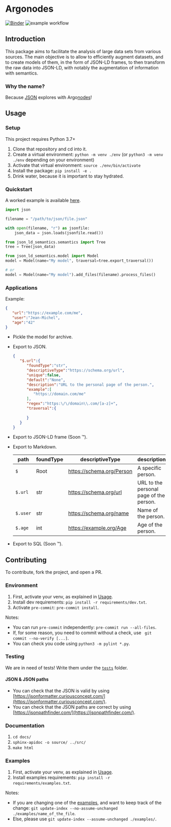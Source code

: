 # Argonodes

[![Binder](https://mybinder.org/badge_logo.svg)](https://mybinder.org/v2/gh/hestiaAI/Argonodes/HEAD?labpath=examples%2Fnotebook%2FExample.ipynb) ![example workflow](https://github.com/hestiaAI/Argonodes/actions/workflows/python-package.yml/badge.svg)

## Introduction

This package aims to facilitate the analysis of large data sets from various sources. The main objective is to allow to efficiently augment datasets, and to create models of them, in the form of JSON-LD frames, to then transform the raw data into JSON-LD, with notably the augmentation of information with semantics.

### Why the name?

Because [JSON](https://en.wikipedia.org/wiki/Jason) explores with Argo[nodes](https://en.wikipedia.org/wiki/Node_(computer_science))!

## Usage

### Setup

This project requires Python 3.7+

1. Clone that repository and cd into it.
2. Create a virtual environment: `python -m venv ./env` (or `python3 -m venv ./env` depending on your environment)
3. Activate that virtual environment: `source ./env/bin/activate`
4. Install the package: `pip install -e .`
5. Drink water, because it is important to stay hydrated.

### Quickstart

A worked example is available [here](./examples/notebook/Example.ipynb).

```python
import json

filename = "/path/to/json/file.json"

with open(filename, "r") as jsonfile:
    json_data = json.loads(jsonfile.read())

from json_ld_semantics.semantics import Tree
tree = Tree(json_data)

from json_ld_semantics.model import Model
model = Model(name="My model", traversal=tree.export_traversal())

# or
model = Model(name="My model").add_files(filename).process_files()
```

### Applications

Example:
```json
{
   "url":"https://example.com/me",
   "user":"Jean-Michel",
   "age":"42"
}
```
- Pickle the model for archive.
- Export to JSON.
   
   ```json
   {
      "$.url":{
         "foundType":"str",
         "descriptiveType":"https://schema.org/url",
         "unique":false,
         "default":"None",
         "description":"URL to the personal page of the person.",
         "example":[
            "https://domain.com/me"
         ],
         "regex":"https:\/\/domain\\.com/[a-z]+",
         "traversal":{
            
         }
      }
   }
   ```
- Export to JSON-LD frame (Soon ™️).
- Export to Markdown.

   | path | foundType | descriptiveType | description                             |
   |-----------|---|-----------------------------------------|---|
   | `$` | Root      | https://schema.org/Person | A specific person.                      |
   | `$.url` | str       | https://schema.org/url | URL to the personal page of the person. |
   | `$.user` | str       | https://schema.org/name | Name of the person.                     |
   | `$.age` | int       | https://example.org/Age | Age of the person.                      |
- Export to SQL (Soon ™️).

## Contributing

To contribute, fork the project, and open a PR.

### Environment

1. First, activate your venv, as explained in [Usage](#usage).
2. Install dev requirements: `pip install -r requirements/dev.txt`.
3. Activate `pre-commit`: `pre-commit install`.

Notes:

- You can run `pre-commit` independently: `pre-commit run --all-files`.
- If, for some reason, you need to commit without a check, use ` git commit --no-verify [...]`.
- You can check you code using `python3 -m pylint *.py`.

### Testing

We are in need of tests! Write them under the [`tests`](./tests/) folder.
#### JSON & JSON paths
- You can check that the JSON is valid by using [https://jsonformatter.curiousconcept.com/](https://jsonformatter.curiousconcept.com/).
- You can check that the JSON paths are correct by using [https://jsonpathfinder.com/](https://jsonpathfinder.com/).

### Documentation

1. `cd docs/`
2. `sphinx-apidoc -o source/ ../src/`
3. `make html`

### Examples

1. First, activate your venv, as explained in [Usage](#usage).
2. Install examples requirements: `pip install -r requirements/examples.txt`.

Notes:
- If you are changing one of the [examples](./examples/), and want to keep track of the change: `git update-index --no-assume-unchanged ./examples/name_of_the_file`.
- Else, please use `git update-index --assume-unchanged ./examples/`.
